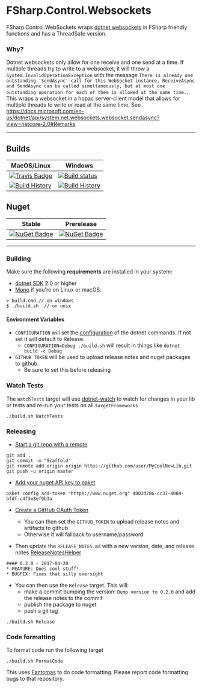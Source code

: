 # FSharp.Control.Websockets

FSharp.Control.WebSockets wraps [dotnet websockets](https://docs.microsoft.com/en-us/dotnet/api/system.net.websockets.websocket?view=netcore-2.0) in FSharp friendly functions and has a ThreadSafe version.


### Why? 

Dotnet websockets only allow for one receive and one send at a time. If multiple threads try to write to a websocket, it will throw a `System.InvalidOperationException` with the message `There is already one outstanding 'SendAsync' call for this WebSocket instance. ReceiveAsync and SendAsync can be called simultaneously, but at most one outstanding operation for each of them is allowed at the same time.`. This wraps a websocket in a hopac server-client model that allows for multiple threads to write or read at the same time. See https://docs.microsoft.com/en-us/dotnet/api/system.net.websockets.websocket.sendasync?view=netcore-2.0#Remarks

---

## Builds

MacOS/Linux | Windows
--- | ---
[![Travis Badge](https://travis-ci.org/TheAngryByrd/FSharp.Control.Websockets.svg?branch=master)](https://travis-ci.org/TheAngryByrd/FSharp.Control.Websockets) | [![Build status](https://ci.appveyor.com/api/projects/status/github/TheAngryByrd/fsharp-control-websockets?svg=true)](https://ci.appveyor.com/project/TheAngryByrd/fsharp-control-websockets)
[![Build History](https://buildstats.info/travisci/chart/TheAngryByrd/FSharp.Control.Websockets)](https://travis-ci.org/TheAngryByrd/FSharp.Control.Websockets/builds) | [![Build History](https://buildstats.info/appveyor/chart/TheAngryByrd/fsharp-control-websockets)](https://ci.appveyor.com/project/TheAngryByrd/fsharp-control-websockets)  


## Nuget 

Stable | Prerelease
--- | ---
[![NuGet Badge](https://buildstats.info/nuget/FSharp.Control.Websockets)](https://www.nuget.org/packages/FSharp.Control.Websockets/) | [![NuGet Badge](https://buildstats.info/nuget/FSharp.Control.Websockets?includePreReleases=true)](https://www.nuget.org/packages/FSharp.Control.Websockets/)

---

### Building


Make sure the following **requirements** are installed in your system:

* [dotnet SDK](https://www.microsoft.com/net/download/core) 2.0 or higher
* [Mono](http://www.mono-project.com/) if you're on Linux or macOS.

```
> build.cmd // on windows
$ ./build.sh  // on unix
```

#### Environment Variables

* `CONFIGURATION` will set the [configuration](https://docs.microsoft.com/en-us/dotnet/core/tools/dotnet-build?tabs=netcore2x#options) of the dotnet commands.  If not set it will default to Release.
  * `CONFIGURATION=Debug ./build.sh` will result in things like `dotnet build -c Debug`
* `GITHUB_TOKEN` will be used to upload release notes and nuget packages to github.
  * Be sure to set this before releasing

### Watch Tests

The `WatchTests` target will use [dotnet-watch](https://github.com/aspnet/Docs/blob/master/aspnetcore/tutorials/dotnet-watch.md) to watch for changes in your lib or tests and re-run your tests on all `TargetFrameworks`

```
./build.sh WatchTests
```

### Releasing
* [Start a git repo with a remote](https://help.github.com/articles/adding-an-existing-project-to-github-using-the-command-line/)

```
git add .
git commit -m "Scaffold"
git remote add origin origin https://github.com/user/MyCoolNewLib.git
git push -u origin master
```

* [Add your nuget API key to paket](https://fsprojects.github.io/Paket/paket-config.html#Adding-a-NuGet-API-key)

```
paket config add-token "https://www.nuget.org" 4003d786-cc37-4004-bfdf-c4f3e8ef9b3a
```

* [Create a GitHub OAuth Token](https://help.github.com/articles/creating-a-personal-access-token-for-the-command-line/)
    * You can then set the `GITHUB_TOKEN` to upload release notes and artifacts to github
    * Otherwise it will fallback to username/password


* Then update the `RELEASE_NOTES.md` with a new version, date, and release notes [ReleaseNotesHelper](https://fsharp.github.io/FAKE/apidocs/fake-releasenoteshelper.html)

```
#### 0.2.0 - 2017-04-20
* FEATURE: Does cool stuff!
* BUGFIX: Fixes that silly oversight
```

* You can then use the `Release` target.  This will:
    * make a commit bumping the version:  `Bump version to 0.2.0` and add the release notes to the commit
    * publish the package to nuget
    * push a git tag

```
./build.sh Release
```


### Code formatting

To format code run the following target

```
./build.sh FormatCode
```

This uses [Fantomas](https://github.com/fsprojects/fantomas) to do code formatting.  Please report code formatting bugs to that repository.
